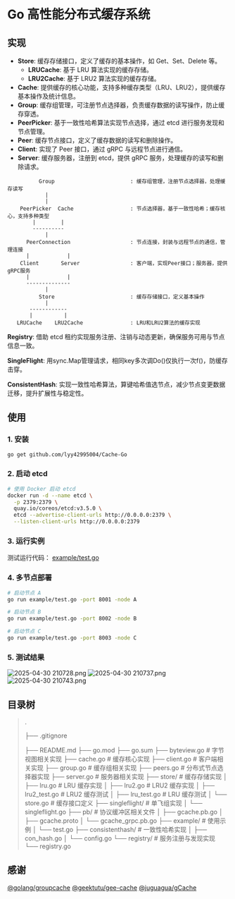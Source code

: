 # Go 高性能分布式缓存系统

## 实现

- **Store**: 缓存存储接口，定义了缓存的基本操作，如 Get、Set、Delete 等。
  - **LRUCache**: 基于 LRU 算法实现的缓存存储。
  - **LRU2Cache**: 基于 LRU2 算法实现的缓存存储。
- **Cache**: 提供缓存的核心功能，支持多种缓存类型（LRU、LRU2），提供缓存基本操作及统计信息。
- **Group**: 缓存组管理，可注册节点选择器，负责缓存数据的读写操作，防止缓存穿透。
- **PeerPicker**: 基于一致性哈希算法实现节点选择，通过 etcd 进行服务发现和节点管理。
- **Peer**: 缓存节点接口，定义了缓存数据的读写和删除操作。
- **Client**: 实现了 Peer 接口，通过 gRPC 与远程节点进行通信。
- **Server**: 缓存服务器，注册到 etcd，提供 gRPC 服务，处理缓存的读写和删除请求。

```
          Group                        : 缓存组管理，注册节点选择器，处理缓存读写
            |
            |
    PeerPicker  Cache                  : 节点选择器，基于一致性哈希；缓存核心，支持多种类型
        |        |
        ----------
            |
      PeerConnection                   : 节点连接，封装与远程节点的通信，管理连接
      |            |
    Client       Server                : 客户端，实现Peer接口；服务器，提供gRPC服务
      |            |
      --------------
            |
          Store                        : 缓存存储接口，定义基本操作
            |
       ------------
       |          |
   LRUCache    LRU2Cache               : LRU和LRU2算法的缓存实现

```
**Registry**: 借助 etcd 租约实现服务注册、注销与动态更新，确保服务可用与节点信息一致。

**SingleFlight**: 用sync.Map管理请求，相同key多次调Do()仅执行一次f()，防缓存击穿。

**ConsistentHash**: 实现一致性哈希算法，算键哈希值选节点，减少节点变更数据迁移，提升扩展性与稳定性。

## 使用

### 1. 安装

```bash
go get github.com/lyy42995004/Cache-Go
```

### 2. 启动 etcd

```bash
# 使用 Docker 启动 etcd
docker run -d --name etcd \
  -p 2379:2379 \
  quay.io/coreos/etcd:v3.5.0 \
  etcd --advertise-client-urls http://0.0.0.0:2379 \
  --listen-client-urls http://0.0.0.0:2379
```

### 3. 运行实例
测试运行代码： [example/test.go](https://github.com/lyy42995004/Cache-Go/blob/master/example/test.go)

### 4. 多节点部署

```bash
# 启动节点 A
go run example/test.go -port 8001 -node A

# 启动节点 B
go run example/test.go -port 8002 -node B

# 启动节点 C
go run example/test.go -port 8003 -node C
```

### 5. 测试结果

![ 2025-04-30 210728.png](https://s2.loli.net/2025/05/01/yQzXSYw8mJjfGdV.png)
![ 2025-04-30 210737.png](https://s2.loli.net/2025/05/01/dM3PRzqvbepHjm4.png)
![ 2025-04-30 210743.png](https://s2.loli.net/2025/05/01/DXkItUJxpB3q8LZ.png)

## 目录树

> .
> 
> ├── .gitignore
> 
> ├── README.md
> ├── go.mod 
> ├── go.sum 
> ├── byteview.go          # 字节视图相关实现
> ├── cache.go             # 缓存核心实现
> ├── client.go            # 客户端相关实现
> ├── group.go             # 缓存组相关实现
> ├── peers.go             # 分布式节点选择器实现
> ├── server.go            # 服务器相关实现
> ├── store/               # 缓存存储实现
> │   ├── lru.go           # LRU 缓存实现
> │   ├── lru2.go          # LRU2 缓存实现
> │   ├── lru2_test.go     # LRU2 缓存测试
> │   ├── lru_test.go      # LRU 缓存测试
> │   └── store.go         # 缓存接口定义
> ├── singleflight/        # 单飞组实现
> │   └── singleflight.go
> ├── pb/                  # 协议缓冲区相关文件
> │   ├── gcache.pb.go
> │   ├── gcache.proto
> │   └── gcache_grpc.pb.go
> ├── example/             # 使用示例
> │   └── test.go
> ├── consistenthash/      # 一致性哈希实现
> │   ├── con_hash.go
> │   └── config.go
> └── registry/            # 服务注册与发现实现
>     └── registry.go

## 感谢

[@golang/groupcache](https://github.com/golang/groupcache) [@geektutu/gee-cache](https://github.com/geektutu/7days-golang/tree/master/gee-cache) [@juguagua/gCache](https://github.com/juguagua/gCache)